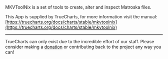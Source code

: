 MKVToolNix is a set of tools to create, alter and inspect Matroska files.

This App is supplied by TrueCharts, for more information visit the manual: [https://truecharts.org/docs/charts/stable/mkvtoolnix](https://truecharts.org/docs/charts/stable/mkvtoolnix)

---

TrueCharts can only exist due to the incredible effort of our staff.
Please consider making a [donation](https://truecharts.org/docs/about/sponsor) or contributing back to the project any way you can!
